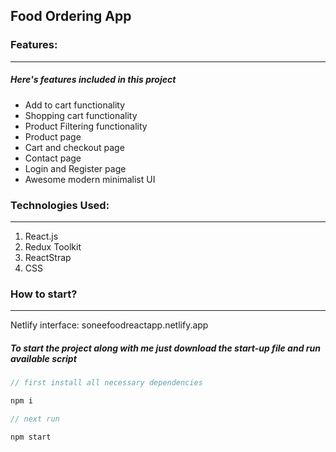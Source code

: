 ## Food Ordering App

### Features:

---

##### Here's features included in this project

- Add to cart functionality
- Shopping cart functionality
- Product Filtering functionality
- Product page
- Cart and checkout page
- Contact page
- Login and Register page
- Awesome modern minimalist UI

### Technologies Used:

---

1. React.js
2. Redux Toolkit
3. ReactStrap
4. CSS

### How to start?

---

Netlify interface: soneefoodreactapp.netlify.app

##### To start the project along with me just download the start-up file and run available script

```javascript
// first install all necessary dependencies

npm i

// next run

npm start

```
